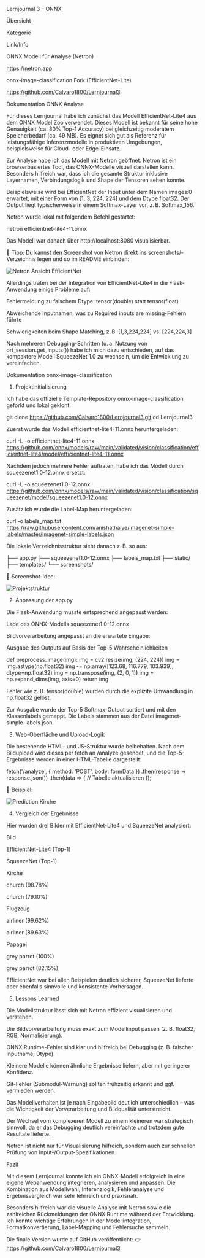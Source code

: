 Lernjournal 3 – ONNX

Übersicht

Kategorie

Link/Info

ONNX Modell für Analyse (Netron)

https://netron.app

onnx-image-classification Fork (EfficientNet-Lite)

https://github.com/Calvaro1800/Lernjournal3

Dokumentation ONNX Analyse

Für dieses Lernjournal habe ich zunächst das Modell EfficientNet-Lite4 aus dem ONNX Model Zoo verwendet. Dieses Modell ist bekannt für seine hohe Genauigkeit (ca. 80% Top-1 Accuracy) bei gleichzeitig moderatem Speicherbedarf (ca. 49 MB). Es eignet sich gut als Referenz für leistungsfähige Inferenzmodelle in produktiven Umgebungen, beispielsweise für Cloud- oder Edge-Einsatz.

Zur Analyse habe ich das Modell mit Netron geöffnet. Netron ist ein browserbasiertes Tool, das ONNX-Modelle visuell darstellen kann. Besonders hilfreich war, dass ich die gesamte Struktur inklusive Layernamen, Verbindungslogik und Shape der Tensoren sehen konnte.

Beispielsweise wird bei EfficientNet der Input unter dem Namen images:0 erwartet, mit einer Form von [1, 3, 224, 224] und dem Dtype float32. Der Output liegt typischerweise in einem Softmax-Layer vor, z. B. Softmax_156.

Netron wurde lokal mit folgendem Befehl gestartet:

netron efficientnet-lite4-11.onnx

Das Modell war danach über http://localhost:8080 visualisierbar.

📸 Tipp: Du kannst den Screenshot von Netron direkt ins screenshots/-Verzeichnis legen und so im README einbinden:

![Netron Ansicht EfficientNet](screenshots/netron-efficientnet-lite4.png)



Allerdings traten bei der Integration von EfficientNet-Lite4 in die Flask-Anwendung einige Probleme auf:

Fehlermeldung zu falschem Dtype: tensor(double) statt tensor(float)

Abweichende Inputnamen, was zu Required inputs are missing-Fehlern führte

Schwierigkeiten beim Shape Matching, z. B. [1,3,224,224] vs. [224,224,3]

Nach mehreren Debugging-Schritten (u. a. Nutzung von ort_session.get_inputs()) habe ich mich dazu entschieden, auf das kompaktere Modell SqueezeNet 1.0 zu wechseln, um die Entwicklung zu vereinfachen.

Dokumentation onnx-image-classification

1. Projektinitialisierung

Ich habe das offizielle Template-Repository onnx-image-classification geforkt und lokal geklont:

git clone https://github.com/Calvaro1800/Lernjournal3.git
cd Lernjournal3

Zuerst wurde das Modell efficientnet-lite4-11.onnx heruntergeladen:

curl -L -o efficientnet-lite4-11.onnx https://github.com/onnx/models/raw/main/validated/vision/classification/efficientnet-lite4/model/efficientnet-lite4-11.onnx

Nachdem jedoch mehrere Fehler auftraten, habe ich das Modell durch squeezenet1.0-12.onnx ersetzt:

curl -L -o squeezenet1.0-12.onnx https://github.com/onnx/models/raw/main/validated/vision/classification/squeezenet/model/squeezenet1.0-12.onnx

Zusätzlich wurde die Label-Map heruntergeladen:

curl -o labels_map.txt https://raw.githubusercontent.com/anishathalye/imagenet-simple-labels/master/imagenet-simple-labels.json

Die lokale Verzeichnisstruktur sieht danach z. B. so aus:

├── app.py
├── squeezenet1.0-12.onnx
├── labels_map.txt
├── static/
├── templates/
└── screenshots/

📸 Screenshot-Idee:

![Projektstruktur](screenshots/verzeichnis.png)

2. Anpassung der app.py

Die Flask-Anwendung musste entsprechend angepasst werden:

Lade des ONNX-Modells squeezenet1.0-12.onnx

Bildvorverarbeitung angepasst an die erwartete Eingabe:

Ausgabe des Outputs auf Basis der Top-5 Wahrscheinlichkeiten

def preprocess_image(img):
    img = cv2.resize(img, (224, 224))
    img = img.astype(np.float32)
    img -= np.array([123.68, 116.779, 103.939], dtype=np.float32)
    img = np.transpose(img, (2, 0, 1))
    img = np.expand_dims(img, axis=0)
    return img

Fehler wie z. B. tensor(double) wurden durch die explizite Umwandlung in np.float32 gelöst.

Zur Ausgabe wurde der Top-5 Softmax-Output sortiert und mit den Klassenlabels gemappt. Die Labels stammen aus der Datei imagenet-simple-labels.json.



3. Web-Oberfläche und Upload-Logik

Die bestehende HTML- und JS-Struktur wurde beibehalten. Nach dem Bildupload wird dieses per fetch an /analyze gesendet, und die Top-5-Ergebnisse werden in einer HTML-Tabelle dargestellt:

fetch('/analyze', {
  method: 'POST',
  body: formData
})
.then(response => response.json())
.then(data => {
  // Tabelle aktualisieren
});

📸 Beispiel:

![Prediction Kirche](screenshots/prediction-kirche-squeezenet.png)

4. Vergleich der Ergebnisse

Hier wurden drei Bilder mit EfficientNet-Lite4 und SqueezeNet analysiert:

Bild

EfficientNet-Lite4 (Top-1)

SqueezeNet (Top-1)

Kirche

church (98.78%)

church (79.10%)

Flugzeug

airliner (99.62%)

airliner (89.63%)

Papagei

grey parrot (100%)

grey parrot (82.15%)

EfficientNet war bei allen Beispielen deutlich sicherer, SqueezeNet lieferte aber ebenfalls sinnvolle und konsistente Vorhersagen.










5. Lessons Learned

Die Modellstruktur lässt sich mit Netron effizient visualisieren und verstehen.

Die Bildvorverarbeitung muss exakt zum Modellinput passen (z. B. float32, RGB, Normalisierung).

ONNX Runtime-Fehler sind klar und hilfreich bei Debugging (z. B. falscher Inputname, Dtype).

Kleinere Modelle können ähnliche Ergebnisse liefern, aber mit geringerer Konfidenz.

Git-Fehler (Submodul-Warnung) sollten frühzeitig erkannt und ggf. vermieden werden.

Das Modellverhalten ist je nach Eingabebild deutlich unterschiedlich – was die Wichtigkeit der Vorverarbeitung und Bildqualität unterstreicht.

Der Wechsel vom komplexeren Modell zu einem kleineren war strategisch sinnvoll, da er das Debugging deutlich vereinfachte und trotzdem gute Resultate lieferte.

Netron ist nicht nur für Visualisierung hilfreich, sondern auch zur schnellen Prüfung von Input-/Output-Spezifikationen.

Fazit

Mit diesem Lernjournal konnte ich ein ONNX-Modell erfolgreich in eine eigene Webanwendung integrieren, analysieren und anpassen. Die Kombination aus Modellwahl, Inferenzlogik, Fehleranalyse und Ergebnisvergleich war sehr lehrreich und praxisnah.

Besonders hilfreich war die visuelle Analyse mit Netron sowie die zahlreichen Rückmeldungen der ONNX Runtime während der Entwicklung. Ich konnte wichtige Erfahrungen in der Modellintegration, Formatkonvertierung, Label-Mapping und Fehlersuche sammeln.

Die finale Version wurde auf GitHub veröffentlicht:
👉 https://github.com/Calvaro1800/Lernjournal3
